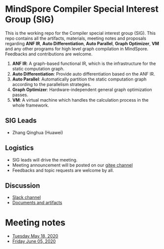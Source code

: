 # MindSpore Compiler Special Interest Group (SIG)

This is the working repo for the Compiler special interest group (SIG). This repo contains all the artifacts, materials, meeting notes and proposals regarding **ANF IR**, **Auto Differentiation**, **Auto Parallel**, **Graph Optimizer**, **VM** and any other programs for high level graph compilation in MindSpore. Feedbacks and contributions are welcome.

1. **ANF IR**: A graph-based functional IR, which is the infrastructure for the static computation graph.
2. **Auto Differentiation**: Provide auto differentiation based on the ANF IR.
3. **Auto Parallel**: Automatically partition the static computation graph according to the parallelism strategies.
4. **Graph Optimizer**: Hardware-independent general graph optimization passes.
5. **VM**: A virtual machine which handles the calculation process in the whole framework.

## SIG Leads

* Zhang Qinghua (Huawei)

## Logistics

* SIG leads will drive the meeting.
* Meeting announcement will be posted on our [gitee channel](https://gitee.com/mindspore/community/tree/master/sigs/compiler)
* Feedbacks and topic requests are welcome by all.

## Discussion

* [Slack channel](https://app.slack.com/client/TUKCY4QDR/C011RSWRN3S?cdn_fallback=2)
* [Documents and artifacts](https://gitee.com/mindspore/community/tree/master/sigs/compiler)

# Meeting notes
* [Tuesday May 18, 2020](./meetings/001-20200518.md)
* [Friday June 05, 2020](./meetings/002-20200605.md)
